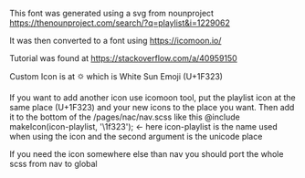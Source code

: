 This font was generated using a svg from nounproject
https://thenounproject.com/search/?q=playlist&i=1229062

It was then converted to a font using https://icomoon.io/

Tutorial was found at https://stackoverflow.com/a/40959150

Custom Icon is at 🌣 which is White Sun Emoji (U+1F323)

If you want to add another icon use icomoon tool, put the playlist icon at the
same place (U+1F323) and your new icons to the place you want. Then add it to
the bottom of the /pages/nac/nav.scss like this @include makeIcon(icon-playlist,
'\1f323'); <- here icon-playlist is the name used when using the icon and the
second argument is the unicode place

If you need the icon somewhere else than nav you should port the whole scss from
nav to global
